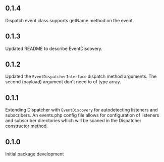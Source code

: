 ## 0.1.4
Dispatch event class supports getName method on the event.


## 0.1.3
Updated README to describe EventDiscovery.


## 0.1.2
Updated the `EventDispatcherInterface` dispatch method arguments. The second (payload) argument don't need to of type array.


## 0.1.1
Extending Dispatcher with `EventDiscovery` for autodetecting listeners and subscribers.
An events.php config file allows for configuration of listeners and subscriber directories which will be scaned in the Dispatcher constructor method.


## 0.1.0
Initial package development
